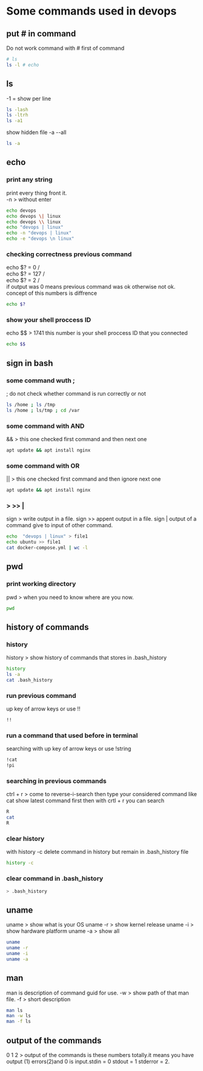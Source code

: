 # Some commands used in devops

## put # in command
Do not work command with # first of command 
```bash 
# ls
ls -l # echo
```

## ls
-1 = show per line
```bash
ls -lash
ls -ltrh
ls -a1
```
show hidden file
-a --all
```bash
ls -a
```
## echo
### print any string
print every thing front it.  
-n > without enter 
```bash
echo devops
echo devops \| linux
echo devops \\ linux
echo "devops | linux"
echo -n "devops | linux"
echo -e "devops \n linux"
```
### checking correctness previous command
echo $? = 0 /  
echo $? = 127 /  
echo $? = 2 /  
if output was 0 means previous command was ok otherwise not ok.  
concept of this numbers is diffrence  
```bash
echo $?
```
### show your shell proccess ID 
echo $$ > 1741
this number is your shell proccess ID that you connected
```bash
echo $$
```
## sign in bash
### some command wuth ;
; do not check whether command is run correctly or not
```bash 
ls /home ; ls /tmp
ls /home ; ls/tmp ; cd /var
```
### some command with AND
&& > this one checked first command and then next one
```bash
apt update && apt install nginx
```
### some command with OR
||  > this one checked first command and then ignore next one
```bash
apt update && apt install nginx
```
### > >> |
sign > write output in a file.
sign >> appent output in a file.
sign | output of a command give to input of other command.
```bash
echo  "devops | linux" > file1
echo ubuntu >> file1
cat docker-compose.yml | wc -l
```

## pwd
### print working directory
pwd > when you need to know where are you now.
```bash
pwd
```
## history of commands
### history
history > show history of commands that stores in .bash_history
```bash
history
ls -a
cat .bash_history
```
### run previous command 
up key of arrow keys or use !! 
```bash
!!
```
### run a command that used before in terminal
searching with up key of arrow keys or use !string 
```bash
!cat
!pi
```
### searching in previous commands
ctrl + r > come to reverse-i-search 
then type your considered command like cat
show latest command first
then with crtl + r you can search
```bash
R
cat
R
```
### clear history
with history -c delete command in history but remain in .bash_history file
```bash
history -c
```
### clear command in .bash_history
```bash
> .bash_history
```
## uname
uname > show what is your OS 
uname -r > show kernel release
uname -i > show hardware platform 
uname -a > show all
```bash
uname
uname -r
uname -i
uname -a
```
## man
man is description of command guid for use.
-w > show path of that man file.
-f > short description
```bash
man ls
man -w ls
man -f ls
```
## output of the commands
0  1  2 > output of the commands is these numbers totally.it means you have output (1) errors(2)and 0 is input.stdin = 0 stdout = 1 stderror = 2.
